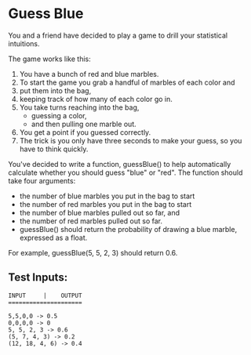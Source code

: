 # Guess Blue

You and a friend have decided to play a game to drill your statistical intuitions.

The game works like this:

1. You have a bunch of red and blue marbles.
2. To start the game you grab a handful of marbles of each color and
3. put them into the bag,
4. keeping track of how many of each color go in.
5. You take turns reaching into the bag,
   - guessing a color,
   - and then pulling one marble out.
6. You get a point if you guessed correctly.
7. The trick is you only have three seconds to make your guess, so you have to think quickly.

You've decided to write a function, guessBlue() to help automatically calculate whether you should guess "blue" or "red". The function should take four arguments:

- the number of blue marbles you put in the bag to start
- the number of red marbles you put in the bag to start
- the number of blue marbles pulled out so far, and
- the number of red marbles pulled out so far.
- guessBlue() should return the probability of drawing a blue marble, expressed as a float.

For example, guessBlue(5, 5, 2, 3) should return 0.6.

## Test Inputs:

```
INPUT     |    OUTPUT
=====================

5,5,0,0 -> 0.5
0,0,0,0 -> 0
5, 5, 2, 3 -> 0.6
(5, 7, 4, 3) -> 0.2
(12, 18, 4, 6) -> 0.4
```
